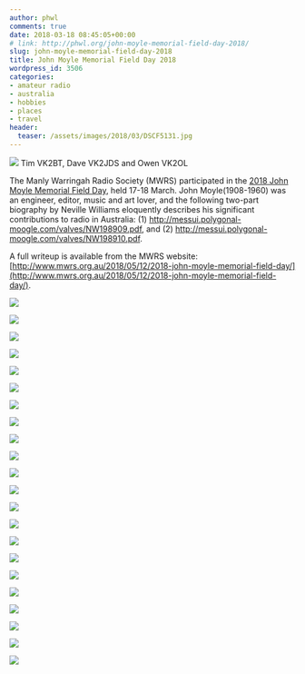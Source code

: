 ```yaml
---
author: phwl
comments: true
date: 2018-03-18 08:45:05+00:00
# link: http://phwl.org/john-moyle-memorial-field-day-2018/
slug: john-moyle-memorial-field-day-2018
title: John Moyle Memorial Field Day 2018
wordpress_id: 3506
categories:
- amateur radio
- australia
- hobbies
- places
- travel
header:
  teaser: /assets/images/2018/03/DSCF5131.jpg
---
```


![](/assets/images/2018/03/DSCF5131.jpg)
Tim VK2BT, Dave VK2JDS and Owen VK2OL

The Manly Warringah Radio Society (MWRS) participated in the [2018 John Moyle Memorial Field Day](http://www.wia.org.au/members/contests/johnmoyle/), held 17-18 March. John Moyle(1908-1960) was an engineer, editor, music and art lover, and the following two-part biography by Neville Williams eloquently describes his significant contributions to radio in Australia: (1) <http://messui.polygonal-moogle.com/valves/NW198909.pdf>, and (2) <http://messui.polygonal-moogle.com/valves/NW198910.pdf>.

A full writeup is available from the MWRS website: [http://www.mwrs.org.au/2018/05/12/2018-john-moyle-memorial-field-day/](http://www.mwrs.org.au/2018/05/12/2018-john-moyle-memorial-field-day/).

![](/assets/images/2018/03/DSCF5117.jpg)

![](/assets/images/2018/03/DSCF5131.jpg)

![](/assets/images/2018/03/DSCF5151.jpg)

![](/assets/images/2018/03/DSCF5161.jpg)

![](/assets/images/2018/03/DSCF5188.jpg)

![](/assets/images/2018/03/DSCF5195.jpg)

![](/assets/images/2018/03/DSCF5210.jpg)

![](/assets/images/2018/03/DSCF5217.jpg)

![](/assets/images/2018/03/DSCF5224.jpg)

![](/assets/images/2018/03/DSCF5232.jpg)

![](/assets/images/2018/03/DSCF5248.jpg)

![](/assets/images/2018/03/DSC_5714.jpg)

![](/assets/images/2018/03/DSC_5720.jpg)

![](/assets/images/2018/03/DSC_5728.jpg)

![](/assets/images/2018/03/DSC_5735.jpg)

![](/assets/images/2018/03/DSC_5750.jpg)

![](/assets/images/2018/03/DSC_5757.jpg)

![](/assets/images/2018/03/DSC_5774.jpg)

![](/assets/images/2018/03/DSC_5806.jpg)

![](/assets/images/2018/03/DSC_5830.jpg)

![](/assets/images/2018/03/DSC_5834.jpg)

![](/assets/images/2018/03/image004.jpg)

